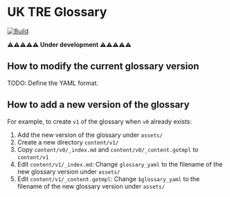 # UK TRE Glossary

[![Build](https://github.com/manics/uktre-glossary/actions/workflows/hugo.yaml/badge.svg)](https://github.com/manics/uktre-glossary/actions/workflows/hugo.yaml)

**⚠️⚠️⚠️⚠️⚠️ Under development ⚠️⚠️⚠️⚠️⚠️**

## How to modify the current glossary version

TODO: Define the YAML format.

## How to add a new version of the glossary

For example, to create `v1` of the glossary when `v0` already exists:

1. Add the new version of the glossary under `assets/`
2. Create a new directory `content/v1/`
3. Copy `content/v0/_index.md` and `content/v0/_content.gotmpl` to `content/v1`
4. Edit `content/v1/_index.md`: Change `glossary_yaml` to the filename of the new glossary version under `assets/`
5. Edit `content/v1/_content.gotmpl`: Change `$glossary_yaml` to the filename of the new glossary version under `assets/`
